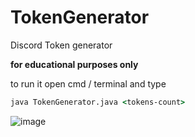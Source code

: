 # TokenGenerator
Discord Token generator 

<b> for educational purposes only </b>

to run it open cmd / terminal and type

```cmd
java TokenGenerator.java <tokens-count>
```


![image](https://github.com/2w9d8/TokenGenerator/assets/104179839/3ba1bbb9-21fb-42ec-944d-ade170e4ae60)
